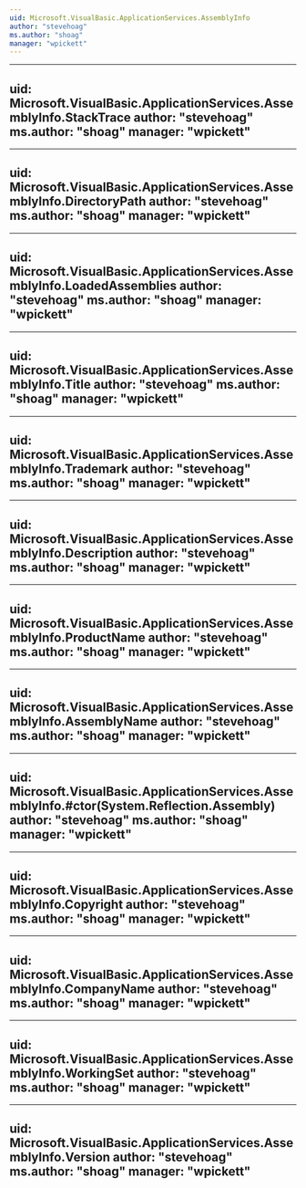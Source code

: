 ```yaml
---
uid: Microsoft.VisualBasic.ApplicationServices.AssemblyInfo
author: "stevehoag"
ms.author: "shoag"
manager: "wpickett"
---
```


---
uid: Microsoft.VisualBasic.ApplicationServices.AssemblyInfo.StackTrace
author: "stevehoag"
ms.author: "shoag"
manager: "wpickett"
---

---
uid: Microsoft.VisualBasic.ApplicationServices.AssemblyInfo.DirectoryPath
author: "stevehoag"
ms.author: "shoag"
manager: "wpickett"
---

---
uid: Microsoft.VisualBasic.ApplicationServices.AssemblyInfo.LoadedAssemblies
author: "stevehoag"
ms.author: "shoag"
manager: "wpickett"
---

---
uid: Microsoft.VisualBasic.ApplicationServices.AssemblyInfo.Title
author: "stevehoag"
ms.author: "shoag"
manager: "wpickett"
---

---
uid: Microsoft.VisualBasic.ApplicationServices.AssemblyInfo.Trademark
author: "stevehoag"
ms.author: "shoag"
manager: "wpickett"
---

---
uid: Microsoft.VisualBasic.ApplicationServices.AssemblyInfo.Description
author: "stevehoag"
ms.author: "shoag"
manager: "wpickett"
---

---
uid: Microsoft.VisualBasic.ApplicationServices.AssemblyInfo.ProductName
author: "stevehoag"
ms.author: "shoag"
manager: "wpickett"
---

---
uid: Microsoft.VisualBasic.ApplicationServices.AssemblyInfo.AssemblyName
author: "stevehoag"
ms.author: "shoag"
manager: "wpickett"
---

---
uid: Microsoft.VisualBasic.ApplicationServices.AssemblyInfo.#ctor(System.Reflection.Assembly)
author: "stevehoag"
ms.author: "shoag"
manager: "wpickett"
---

---
uid: Microsoft.VisualBasic.ApplicationServices.AssemblyInfo.Copyright
author: "stevehoag"
ms.author: "shoag"
manager: "wpickett"
---

---
uid: Microsoft.VisualBasic.ApplicationServices.AssemblyInfo.CompanyName
author: "stevehoag"
ms.author: "shoag"
manager: "wpickett"
---

---
uid: Microsoft.VisualBasic.ApplicationServices.AssemblyInfo.WorkingSet
author: "stevehoag"
ms.author: "shoag"
manager: "wpickett"
---

---
uid: Microsoft.VisualBasic.ApplicationServices.AssemblyInfo.Version
author: "stevehoag"
ms.author: "shoag"
manager: "wpickett"
---
